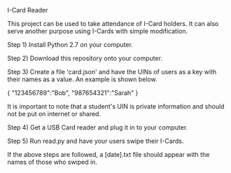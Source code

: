 I-Card Reader

This project can be used to take attendance of I-Card holders. It can also serve another purpose using I-Cards with simple modification. 

Step 1) Install Python 2.7 on your computer.

Step 2) Download this repository onto your computer.

Step 3) Create a file 'card.json' and have the UINs of users as a key with their names as a value. An example is shown below.

  {
    "123456789":"Bob",
    "987654321":"Sarah"
  }
  
It is important to note that a student's UIN is private information and should not be put on internet or shared.

Step 4) Get a USB Card reader and plug it in to your computer.

Step 5) Run read.py and have your users swipe their I-Cards.

If the above steps are followed, a [date].txt file should appear with the names of those who swiped in.

